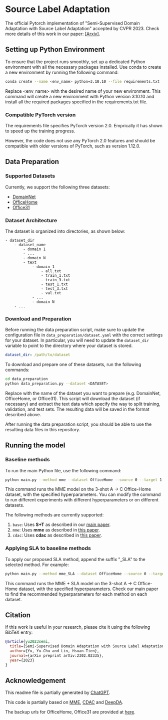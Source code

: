 # Source Label Adaptation
The official Pytorch implementation of "Semi-Supervised Domain Adaptation with Source Label Adaptation" accepted by CVPR 2023. Check more details of this work in our paper: [[Arxiv]](https://arxiv.org/abs/2302.02335).

## Setting up Python Environment

To ensure that the project runs smoothly, set up a dedicated Python environment with all the necessary packages installed. Use conda to create a new environment by running the following command:

```sh
conda create --name <env_name> python=3.10.10 --file requirements.txt
```

Replace <env_name> with the desired name of your new environment. This command will create a new environment with Python version 3.10.10 and install all the required packages specified in the requirements.txt file.

### Compatible PyTorch version

The requirements file specifies PyTorch version 2.0. Emprically it has shown to speed up the training progress.

However, the code does not use any PyTorch 2.0 features and should be compatible with older versions of PyTorch, such as version 1.12.0.

## Data Preparation

### Supported Datasets

Currently, we support the following three datasets:

- [DomainNet](http://ai.bu.edu/M3SDA/)
- [OfficeHome](https://www.hemanthdv.org/officeHomeDataset.html)
- [Office31](https://faculty.cc.gatech.edu/~judy/domainadapt/)

### Dataset Architecture

The dataset is organized into directories, as shown below:

```
- dataset_dir
    - dataset_name
        - domain 1
        - ...
        - domain N
        - text
            - domain 1
                - all.txt
                - train_1.txt
                - train_3.txt
                - test_1.txt
                - test_3.txt
                - val.txt
            - ...
            - domain N
    - ...
```

### Download and Preparation

Before running the data preparation script, make sure to update the configuration file in `data_preparation/dataset.yaml` with the correct settings for your dataset. In particular, you will need to update the `dataset_dir` variable to point to the directory where your dataset is stored.

```yaml
dataset_dir: /path/to/dataset
```

To download and prepare one of these datasets, run the following commands:

```sh
cd data_preparation
python data_preparation.py --dataset <DATASET>
```

Replace <DATASET> with the name of the dataset you want to prepare (e.g. DomainNet, OfficeHome, or Office31). This script will download the dataset (if necessary) and extract the text data which specify the way to split training, validation, and test sets. The resulting data will be saved in the format described above.

After running the data preparation script, you should be able to use the resulting data files in this repository.


## Running the model
    
### Baseline methods

To run the main Python file, use the following command:

```sh
python main.py --method mme --dataset OfficeHome --source 0 --target 1 --seed 1102 --num_iters 10000 --shot 3shot
```
    
This command runs the MME model on the 3-shot A -> C Office-Home dataset, with the specified hyperparameters. You can modify the command to run different experiments with different hyperparameters or on different datasets.

The following methods are currently supported:
1. `base`: Uses **S+T** as described in our [main paper](https://arxiv.org/abs/2302.02335).
2. `mme`: Uses **mme** as described in [this paper](https://openaccess.thecvf.com/content_ICCV_2019/papers/Saito_Semi-Supervised_Domain_Adaptation_via_Minimax_Entropy_ICCV_2019_paper.pdf).
3. `cdac`: Uses **cdac** as described in [this paper](https://openaccess.thecvf.com/content/CVPR2021/papers/Li_Cross-Domain_Adaptive_Clustering_for_Semi-Supervised_Domain_Adaptation_CVPR_2021_paper.pdf).

### Applying SLA to baseline methods

To apply our proposed SLA method, append the suffix "_SLA" to the selected method. For example:

```sh
python main.py --method mme_SLA --dataset OfficeHome --source 0 --target 1 --seed 1102 --num_iters 10000 --shot 3shot --alpha 0.3 --update_interval 500 --warmup 500 --T 0.6
```

This command runs the MME + SLA model on the 3-shot A -> C Office-Home dataset, with the specified hyperparameters. Check our main paper to find the recommended hyperparameters for each method on each dataset.

## Citation

If this work is useful in your research, please cite it using the following BibTeX entry:
```bibtex
@article{yu2023semi,
  title={Semi-Supervised Domain Adaptation with Source Label Adaptation},
  author={Yu, Yu-Chu and Lin, Hsuan-Tien},
  journal={arXiv preprint arXiv:2302.02335},
  year={2023}
}
```

## Acknowledgement

This readme file is partially generated by [ChatGPT](https://chat.openai.com/chat).

This code is partially based on [MME](https://github.com/VisionLearningGroup/SSDA_MME), [CDAC](https://github.com/lijichang/CVPR2021-SSDA) and [DeepDA](https://github.com/jindongwang/transferlearning/tree/master/code/DeepDA).

The backup urls for OfficeHome, Office31 are provided at [here](https://github.com/jindongwang/transferlearning/blob/master/data/dataset.md).
